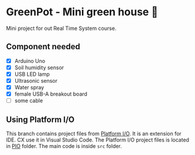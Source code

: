 # GreenPot - Mini green house 🌱

Mini project for out Real Time System course. 

## Component needed

- [x] Arduino Uno
- [x] Soil humidity sensor 
- [x] USB LED lamp
- [x] Ultrasonic sensor
- [x] Water spray 
- [x] female USB-A breakout board 
- [ ] some cable

## Using Platform I/O

This branch contains project files from [Platform I/O](https://platformio.org/). It is an extension for IDE. CX use it in Visual Studio Code. The Platform I/O project files is located in [PIO](PIO)  folder. The main code is inside `src` folder.  

